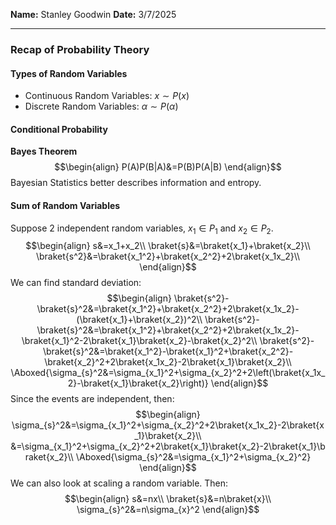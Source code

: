 **Name:** Stanley Goodwin
**Date:** 3/7/2025

---
### Recap of Probability Theory
#### Types of Random Variables
 - Continuous Random Variables: $x\sim P(x)$
 - Discrete Random Variables: $\alpha\sim P(\alpha)$

#### Conditional Probability
**Bayes Theorem**
$$\begin{align}
P(A)P(B|A)&=P(B)P(A|B)
\end{align}$$
Bayesian Statistics better describes information and entropy.

#### Sum of Random Variables
Suppose 2 independent random variables, $x_1\in P_1$ and $x_2\in P_2$.
$$\begin{align}
s&=x_1+x_2\\
\braket{s}&=\braket{x_1}+\braket{x_2}\\
\braket{s^2}&=\braket{x_1^2}+\braket{x_2^2}+2\braket{x_1x_2}\\
\end{align}$$
We can find standard deviation:
$$\begin{align}
\braket{s^2}-\braket{s}^2&=\braket{x_1^2}+\braket{x_2^2}+2\braket{x_1x_2}-(\braket{x_1}+\braket{x_2})^2\\
\braket{s^2}-\braket{s}^2&=\braket{x_1^2}+\braket{x_2^2}+2\braket{x_1x_2}-\braket{x_1}^2-2\braket{x_1}\braket{x_2}-\braket{x_2}^2\\
\braket{s^2}-\braket{s}^2&=\braket{x_1^2}-\braket{x_1}^2+\braket{x_2^2}-\braket{x_2}^2+2\braket{x_1x_2}-2\braket{x_1}\braket{x_2}\\
\Aboxed{\sigma_{s}^2&=\sigma_{x_1}^2+\sigma_{x_2}^2+2\left(\braket{x_1x_2}-\braket{x_1}\braket{x_2}\right)}
\end{align}$$
Since the events are independent, then:
$$\begin{align}
\sigma_{s}^2&=\sigma_{x_1}^2+\sigma_{x_2}^2+2\braket{x_1x_2}-2\braket{x_1}\braket{x_2}\\
&=\sigma_{x_1}^2+\sigma_{x_2}^2+2\braket{x_1}\braket{x_2}-2\braket{x_1}\braket{x_2}\\
\Aboxed{\sigma_{s}^2&=\sigma_{x_1}^2+\sigma_{x_2}^2}
\end{align}$$
We can also look at scaling a random variable. Then:
$$\begin{align}
s&=nx\\
\braket{s}&=n\braket{x}\\
\sigma_{s}^2&=n\sigma_{x}^2
\end{align}$$





